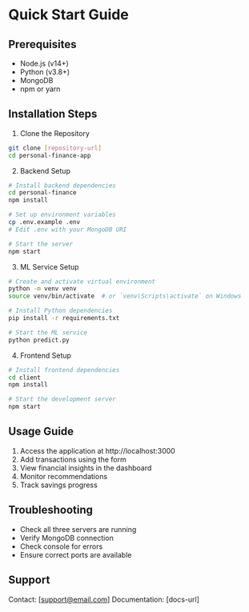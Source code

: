 # Quick Start Guide

## Prerequisites
- Node.js (v14+)
- Python (v3.8+)
- MongoDB
- npm or yarn

## Installation Steps

1. Clone the Repository
```bash
git clone [repository-url]
cd personal-finance-app
```

2. Backend Setup
```bash
# Install backend dependencies
cd personal-finance
npm install

# Set up environment variables
cp .env.example .env
# Edit .env with your MongoDB URI

# Start the server
npm start
```

3. ML Service Setup
```bash
# Create and activate virtual environment
python -m venv venv
source venv/bin/activate  # or `venv\Scripts\activate` on Windows

# Install Python dependencies
pip install -r requirements.txt

# Start the ML service
python predict.py
```

4. Frontend Setup
```bash
# Install frontend dependencies
cd client
npm install

# Start the development server
npm start
```

## Usage Guide
1. Access the application at http://localhost:3000
2. Add transactions using the form
3. View financial insights in the dashboard
4. Monitor recommendations
5. Track savings progress

## Troubleshooting
- Check all three servers are running
- Verify MongoDB connection
- Check console for errors
- Ensure correct ports are available

## Support
Contact: [support@email.com]
Documentation: [docs-url]